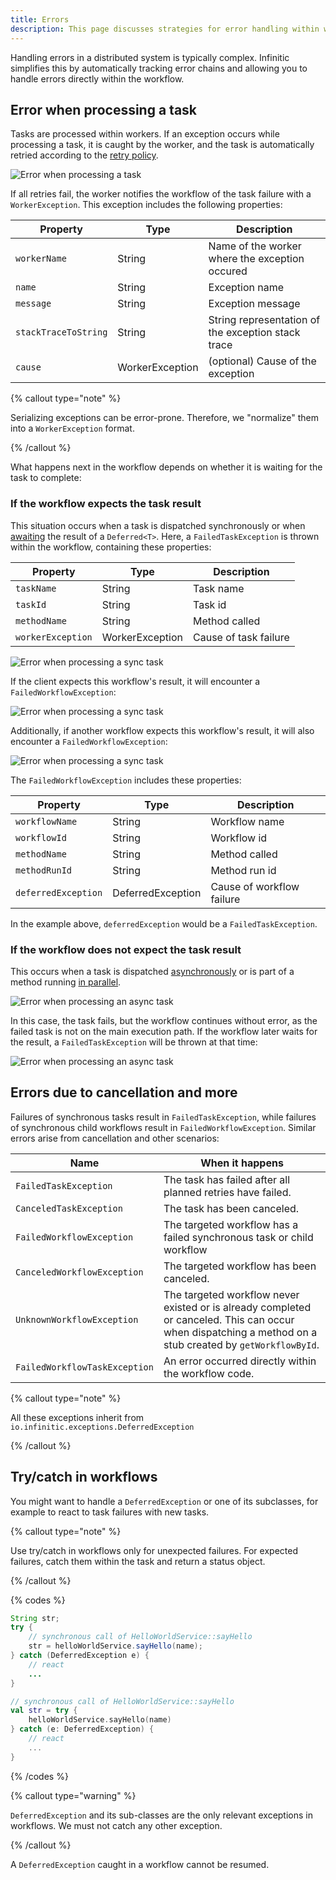 ```yaml
---
title: Errors
description: This page discusses strategies for error handling within workflows, including retrying failed tasks and managing exceptions, to ensure robust workflow execution.
---
```


Handling errors in a distributed system is typically complex. Infinitic simplifies this by automatically tracking error chains and allowing you to handle errors directly within the workflow.

## Error when processing a task

Tasks are processed within workers. If an exception occurs while processing a task, it is caught by the worker, and the task is automatically retried according to the [retry policy](/docs/services/syntax#task-retries).

![Error when processing a task](/img/error-task@2x.png)

If all retries fail, the worker notifies the workflow of the task failure with a `WorkerException`. This exception includes the following properties:

| Property               | Type            | Description                                    |
| ---------------------- | --------------- | ---------------------------------------------- |
| `workerName`         | String          | Name of the worker where the exception occured |
| `name`               | String          | Exception name                                 |
| `message`            | String          | Exception message                              |
| `stackTraceToString` | String          | String representation of the exception stack trace     |
| `cause`              | WorkerException | (optional) Cause of the exception                    |

{% callout type="note"  %}

Serializing exceptions can be error-prone. Therefore, we "normalize" them into a `WorkerException` format.

{% /callout  %}

What happens next in the workflow depends on whether it is waiting for the task to complete:

### If the workflow expects the task result

This situation occurs when a task is dispatched synchronously or when [awaiting](/docs/workflows/deferred#waiting-for-completion) the result of a `Deferred<T>`. Here, a `FailedTaskException` is thrown within the workflow, containing these properties:

| Property            | Type            | Description        |
| ------------------- | --------------- | ------------------ |
| `taskName`        | String          | Task name          |
| `taskId`          | String          | Task id            |
| `methodName`      | String          | Method called      |
| `workerException` | WorkerException | Cause of task failure |

![Error when processing a sync task](/img/error-task-sync@2x.png)

If the client expects this workflow's result, it will encounter a `FailedWorkflowException`:

![Error when processing a sync task](/img/error-task-sync-client@2x.png)


Additionally, if another workflow expects this workflow's result, it will also encounter a `FailedWorkflowException`:

![Error when processing a sync task](/img/error-task-sync-child@2x.png)

The `FailedWorkflowException` includes these properties:

| Property              | Type              | Description            |
| --------------------- | ----------------- | ---------------------- |
| `workflowName`      | String            | Workflow name          |
| `workflowId`        | String            | Workflow id            |
| `methodName`        | String            | Method called          |
| `methodRunId`       | String            | Method run id          |
| `deferredException` | DeferredException | Cause of workflow failure |

In the example above, `deferredException` would be a `FailedTaskException`.

### If the workflow does not expect the task result

This occurs when a task is dispatched [asynchronously](/docs/workflows/parallel#asynchronous-tasks) or is part of a method running [in parallel](/docs/workflows/parallel#parallel-methods).

![Error when processing an async task](/img/error-task-async@2x.png)

In this case, the task fails, but the workflow continues without error, as the failed task is not on the main execution path. If the workflow later waits for the result, a `FailedTaskException` will be thrown at that time:

![Error when processing an async task](/img/error-task-async-2@2x.png)

## Errors due to cancellation and more

Failures of synchronous tasks result in `FailedTaskException`, while failures of synchronous child workflows result in `FailedWorkflowException`. Similar errors arise from cancellation and other scenarios:

| Name                            | When it happens                                                                                                                                                        |
| ------------------------------- | ---------------------------------------------------------------------------------------------------------------------------------------------------------------------- |
| `FailedTaskException`         | The task has failed after all planned retries have failed.               |
| `CanceledTaskException`       | The task has been canceled.                                              |
| `FailedWorkflowException`     | The targeted workflow has a failed synchronous task or child workflow    |
| `CanceledWorkflowException`   | The targeted workflow has been canceled.                                 |
| `UnknownWorkflowException`    | The targeted workflow never existed or is already completed or canceled. This can occur when dispatching a method on a stub created by `getWorkflowById`.  |
| `FailedWorkflowTaskException` | An error occurred directly within the workflow code.                     |

{% callout type="note"  %}

All these exceptions inherit from `io.infinitic.exceptions.DeferredException`

{% /callout  %}

## Try/catch in workflows

You might want to handle a `DeferredException` or one of its subclasses, for example to react to task failures with new tasks.

{% callout type="note"  %}

Use try/catch in workflows only for unexpected failures. For expected failures, catch them within the task and return a status object.

{% /callout  %}

{% codes %}

```java
String str;
try {
    // synchronous call of HelloWorldService::sayHello
    str = helloWorldService.sayHello(name);
} catch (DeferredException e) {
    // react
    ...
}
```

```kotlin
// synchronous call of HelloWorldService::sayHello
val str = try {
    helloWorldService.sayHello(name)
} catch (e: DeferredException) {
    // react
    ...
}
```

{% /codes %}

{% callout type="warning"  %}

`DeferredException` and its sub-classes are the only relevant exceptions in workflows. We must not catch any other exception.

{% /callout  %}

A `DeferredException` caught in a workflow cannot be resumed.
